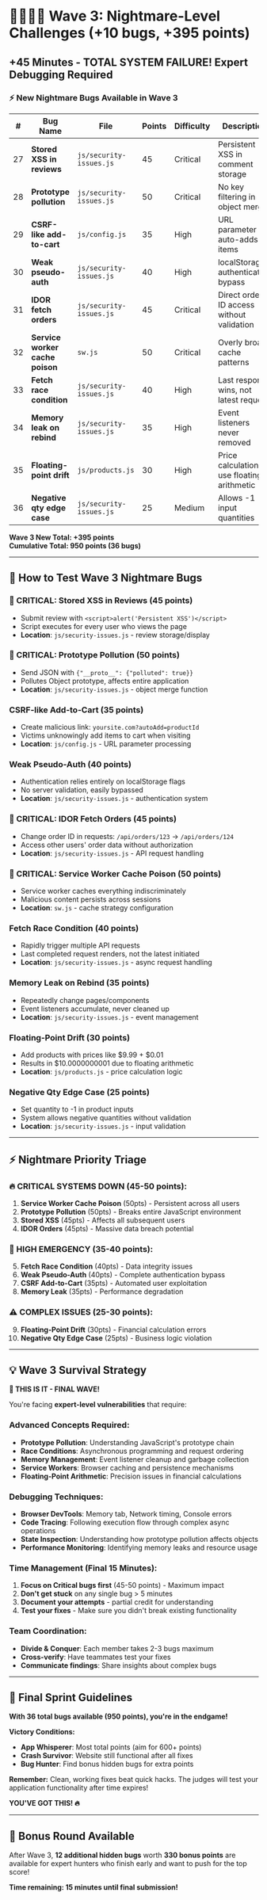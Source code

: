 # 🌊🌊🌊🌊 Wave 3: Nightmare-Level Challenges (+10 bugs, +395 points)

## +45 Minutes - TOTAL SYSTEM FAILURE! Expert Debugging Required

### ⚡ **New Nightmare Bugs Available in Wave 3**

| #  | Bug Name | File | Points | Difficulty | Description |
|----|----------|------|--------|------------|-------------|
| 27 | **Stored XSS in reviews** | `js/security-issues.js` | 45 | Critical | Persistent XSS in comment storage |
| 28 | **Prototype pollution** | `js/security-issues.js` | 50 | Critical | No key filtering in object merge |
| 29 | **CSRF-like add-to-cart** | `js/config.js` | 35 | High | URL parameter auto-adds items |
| 30 | **Weak pseudo-auth** | `js/security-issues.js` | 40 | High | localStorage authentication bypass |
| 31 | **IDOR fetch orders** | `js/security-issues.js` | 45 | Critical | Direct order ID access without validation |
| 32 | **Service worker cache poison** | `sw.js` | 50 | Critical | Overly broad cache patterns |
| 33 | **Fetch race condition** | `js/security-issues.js` | 40 | High | Last response wins, not latest request |
| 34 | **Memory leak on rebind** | `js/security-issues.js` | 35 | High | Event listeners never removed |
| 35 | **Floating-point drift** | `js/products.js` | 30 | High | Price calculations use floating arithmetic |
| 36 | **Negative qty edge case** | `js/security-issues.js` | 25 | Medium | Allows -1 input quantities |

**Wave 3 New Total: +395 points**  
**Cumulative Total: 950 points (36 bugs)**

---

## 🎯 **How to Test Wave 3 Nightmare Bugs**

### **🚨 CRITICAL: Stored XSS in Reviews** (45 points)
- Submit review with `<script>alert('Persistent XSS')</script>`
- Script executes for every user who views the page
- **Location**: `js/security-issues.js` - review storage/display

### **🚨 CRITICAL: Prototype Pollution** (50 points)
- Send JSON with `{"__proto__": {"polluted": true}}`
- Pollutes Object prototype, affects entire application
- **Location**: `js/security-issues.js` - object merge function

### **CSRF-like Add-to-Cart** (35 points)
- Create malicious link: `yoursite.com?autoAdd=productId`
- Victims unknowingly add items to cart when visiting
- **Location**: `js/config.js` - URL parameter processing

### **Weak Pseudo-Auth** (40 points)
- Authentication relies entirely on localStorage flags
- No server validation, easily bypassed
- **Location**: `js/security-issues.js` - authentication system

### **🚨 CRITICAL: IDOR Fetch Orders** (45 points)
- Change order ID in requests: `/api/orders/123` → `/api/orders/124`
- Access other users' order data without authorization
- **Location**: `js/security-issues.js` - API request handling

### **🚨 CRITICAL: Service Worker Cache Poison** (50 points)
- Service worker caches everything indiscriminately
- Malicious content persists across sessions
- **Location**: `sw.js` - cache strategy configuration

### **Fetch Race Condition** (40 points)
- Rapidly trigger multiple API requests
- Last completed request renders, not the latest initiated
- **Location**: `js/security-issues.js` - async request handling

### **Memory Leak on Rebind** (35 points)
- Repeatedly change pages/components
- Event listeners accumulate, never cleaned up
- **Location**: `js/security-issues.js` - event management

### **Floating-Point Drift** (30 points)
- Add products with prices like $9.99 + $0.01
- Results in $10.0000000001 due to floating arithmetic
- **Location**: `js/products.js` - price calculation logic

### **Negative Qty Edge Case** (25 points)
- Set quantity to -1 in product inputs
- System allows negative quantities without validation
- **Location**: `js/security-issues.js` - input validation

---

## ⚡ **Nightmare Priority Triage**

### **🔥 CRITICAL SYSTEMS DOWN (45-50 points):**
1. **Service Worker Cache Poison** (50pts) - Persistent across all users
2. **Prototype Pollution** (50pts) - Breaks entire JavaScript environment
3. **Stored XSS** (45pts) - Affects all subsequent users  
4. **IDOR Orders** (45pts) - Massive data breach potential

### **🚨 HIGH EMERGENCY (35-40 points):**
5. **Fetch Race Condition** (40pts) - Data integrity issues
6. **Weak Pseudo-Auth** (40pts) - Complete authentication bypass
7. **CSRF Add-to-Cart** (35pts) - Automated user exploitation
8. **Memory Leak** (35pts) - Performance degradation

### **⚠️ COMPLEX ISSUES (25-30 points):**
9. **Floating-Point Drift** (30pts) - Financial calculation errors
10. **Negative Qty Edge Case** (25pts) - Business logic violation

---

## 💡 **Wave 3 Survival Strategy**

**🚨 THIS IS IT - FINAL WAVE!**

You're facing **expert-level vulnerabilities** that require:

### **Advanced Concepts Required:**
- **Prototype Pollution**: Understanding JavaScript's prototype chain
- **Race Conditions**: Asynchronous programming and request ordering  
- **Memory Management**: Event listener cleanup and garbage collection
- **Service Workers**: Browser caching and persistence mechanisms
- **Floating-Point Arithmetic**: Precision issues in financial calculations

### **Debugging Techniques:**
- **Browser DevTools**: Memory tab, Network timing, Console errors
- **Code Tracing**: Following execution flow through complex async operations
- **State Inspection**: Understanding how prototype pollution affects objects
- **Performance Monitoring**: Identifying memory leaks and resource usage

### **Time Management (Final 15 Minutes):**
1. **Focus on Critical bugs first** (45-50 points) - Maximum impact
2. **Don't get stuck** on any single bug > 5 minutes
3. **Document your attempts** - partial credit for understanding
4. **Test your fixes** - Make sure you didn't break existing functionality

### **Team Coordination:**
- **Divide & Conquer**: Each member takes 2-3 bugs maximum
- **Cross-verify**: Have teammates test your fixes
- **Communicate findings**: Share insights about complex bugs

---

## 🏁 **Final Sprint Guidelines**

**With 36 total bugs available (950 points), you're in the endgame!**

**Victory Conditions:**
- **App Whisperer**: Most total points (aim for 600+ points)
- **Crash Survivor**: Website still functional after all fixes
- **Bug Hunter**: Find bonus hidden bugs for extra points

**Remember:** Clean, working fixes beat quick hacks. The judges will test your application functionality after time expires!

**YOU'VE GOT THIS! 🔥**

---

## 🎁 **Bonus Round Available**

After Wave 3, **12 additional hidden bugs** worth **330 bonus points** are available for expert hunters who finish early and want to push for the top score!

**Time remaining: 15 minutes until final submission!**